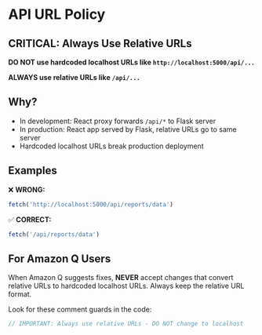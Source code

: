 # API URL Policy

## CRITICAL: Always Use Relative URLs

**DO NOT use hardcoded localhost URLs like `http://localhost:5000/api/...`**

**ALWAYS use relative URLs like `/api/...`**

## Why?

- In development: React proxy forwards `/api/*` to Flask server
- In production: React app served by Flask, relative URLs go to same server
- Hardcoded localhost URLs break production deployment

## Examples

❌ **WRONG:**
```javascript
fetch('http://localhost:5000/api/reports/data')
```

✅ **CORRECT:**
```javascript
fetch('/api/reports/data')
```

## For Amazon Q Users

When Amazon Q suggests fixes, **NEVER** accept changes that convert relative URLs to hardcoded localhost URLs. Always keep the relative URL format.

Look for these comment guards in the code:
```javascript
// IMPORTANT: Always use relative URLs - DO NOT change to localhost
```
